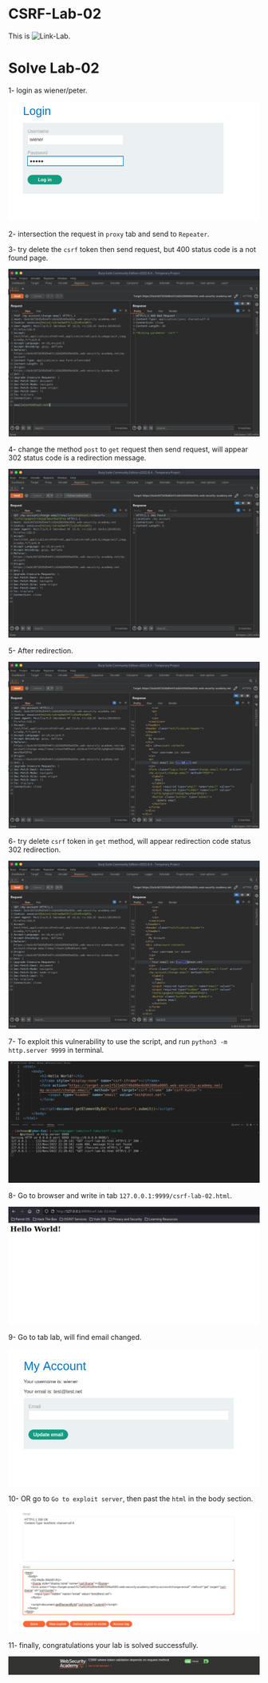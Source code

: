 # CSRF-Lab-02
This is ![Link-Lab](https://portswigger.net/web-security/csrf/lab-token-validation-depends-on-request-method).
<br />

# Solve Lab-02
1- login as wiener/peter.
<br />

![login](screenshots/1.png)
<br />

2- intersection the request in `proxy` tab and send to `Repeater`.
<br />

3- try delete the `csrf` token then send request, but 400 status code is a not found page.
<br />

![two](screenshots/2.png)
<br />

4- change the method `post` to `get` request then send request, will appear 302 status code is a redirection message.
<br />

![three](screenshots/3.png)
<br />

5- After redirection.
<br />

![four](screenshots/4.png)
<br />

6- try delete `csrf` token in `get` method, will appear redirection code status 302 redirection.
<br />

![five](screenshots/5.png)
<br />

7- To exploit this vulnerability to use the script, and run `python3 -m http.server 9999` in terminal.
<br />

![six](screenshots/6.png)
<br />

8- Go to browser and write in tab `127.0.0.1:9999/csrf-lab-02.html`.
<br />

![seven](screenshots/7.png)
<br />

9- Go to tab lab, will find email changed.
<br />

![eight](screenshots/8.png)
<br />

10- OR go to `Go to exploit server`, then past the `html` in the body section.
<br />

![nine](screenshots/9.png)

11- finally, congratulations your lab is solved successfully.
<br />

![ten](screenshots/10.png)